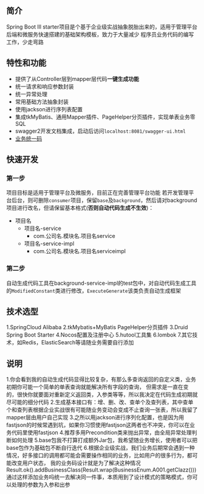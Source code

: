 ## 简介
Spring Boot lll starter项目是个基于企业级实战抽象脱胎出来的，适用于管理平台后端和微服务快速搭建的基础架构模板，致力于大量减少
程序员业务代码的编写工作，少走弯路

## 特性和功能
- 提供了从Controller层到mapper层代码**一键生成功能**
- 统一请求和响应参数封装
- 统一异常处理
- 常用基础方法抽象封装
- 使用jackson进行序列表配置
- 集成tkMyBatis、通用Mapper插件、PageHelper分页插件，实现单表业务零SQL
- swagger2开发文档集成，启动后访问`localhost:8081/swagger-ui.html`
- [业务统一码](#1)

## 快速开发
### 第一步
项目目标是适用于管理平台及微服务，目前正在完善管理平台功能
若开发管理平台后台，则可删除`consumer`项目，保留`base`及`background`，然后请对background项目进行改名，但请保留基本格式(**否则自动代码生成不生效**)：
- 项目名
  - 项目名-service
    - com.公司名.模块名.项目名service
  - 项目名-service-impl
    - com.公司名.模块名.项目名serviceimpl

### 第二步
自动生成代码工具在background-service-impl的test包中，对自动代码生成工具的`ModifiedConstant`类进行修改，`ExecuteGenerate`该类负责自动生成框架

## 技术选型
1.SpringCloud Alibaba
2.tkMybatis+MyBatis PageHelper分页插件
3.Druid Spring Boot Starter
4.Nocos配置及注册中心
5.hutool工具集
6.lombok
7.其它技术，如Redis，ElasticSearch等请随业务需要自行添加

## 说明
1.你会看到我的自动生成代码显得比较复杂，有那么多查询返回的自定义类，业务初期你可能一个简单的单表查询就能解决所有字段的查询，
但需求是一直在变的，很快你就要面对重新定义返回类，入参类等等，所以我决定在代码生成初期就尽可能的细分代码
2.生成基本接口有：增、删、改、查单个及查列表，其中查单个和查列表根据企业实战很有可能随业务变动会变成不止查询一张表，所以我留了mapper层由用户自己实现
3.之所以用jackson进行序列化配置，也是因为用fastjson的时候常遇到坑，如果你习惯使用fastjson这两者也不冲突，你可以在业务代码里使用fastjson
4.推荐多用Precondition类来抛出异常，由全局异常处理判断如何处理
5.base包我不打算打成额外Jar包，我希望随业务增长，使用者可以把base包作为基础包不断自行迭代
<span id="1">6.根据企业级实战，我们业务后期常会遇到一种情况，好多接口的调用都可能会需要操作相同的业务，比如用户的很多行为，都可能改变用户状态，
我的业务码设计就是为了解决这种情况
Result.ok().addBusinessClass(Result.wrap(BusinessEnum.A001.getClazz())) 
通过这样添加业务吗统一去解决同一件事，本质用到了设计模式的策略模式，你可以处理的参数为入参和出参
</span>